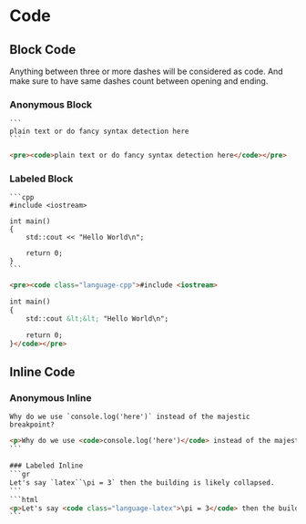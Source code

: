 # Code

## Block Code
Anything between three or more dashes will be considered as code.
And make sure to have same dashes count between opening and ending.

### Anonymous Block
````gr
```
plain text or do fancy syntax detection here
```
````
```html
<pre><code>plain text or do fancy syntax detection here</code></pre>
```

### Labeled Block
````gr
```cpp
#include <iostream>

int main() 
{
	std::cout << "Hello World\n";

	return 0;
}
```
````
```html
<pre><code class="language-cpp">#include <iostream>

int main() 
{
	std::cout &lt;&lt; "Hello World\n";

	return 0;
}</code></pre>
```

## Inline Code

### Anonymous Inline
```gr
Why do we use `console.log('here')` instead of the majestic breakpoint?
```
````html
<p>Why do we use <code>console.log('here')</code> instead of the majestic breakpoint?</p>
```

### Labeled Inline
```gr
Let's say `latex``\pi = 3` then the building is likely collapsed.
```
```html
<p>Let's say <code class="language-latex">\pi = 3</code> then the building is likely collapsed.</p>
```

